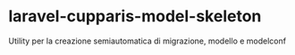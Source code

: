 # laravel-cupparis-model-skeleton
Utility per la creazione semiautomatica di migrazione, modello e modelconf

